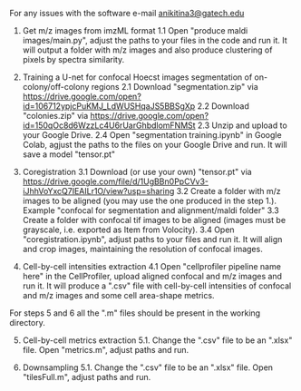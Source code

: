 For any issues with the software e-mail anikitina3@gatech.edu

1. Get m/z images from imzML format 
  1.1 Open "produce maldi images/main.py", adjust the paths to your files in the code and run it. It will output a folder with m/z images and also produce clustering of pixels by spectra similarity.
  
2. Training a U-net for confocal Hoecst images segmentation of on-colony/off-colony regions
  2.1 Download "segmentation.zip" via https://drive.google.com/open?id=106712ypjcPuKMJ_LdWUSHqaJS5BBSgXp
  2.2 Download "colonies.zip" via https://drive.google.com/open?id=150qOc8d6WzzLc4U6rUarGhbdlomFNMSt
  2.3 Unzip and upload to your Google Drive.
  2.4 Open "segmentation training.ipynb" in Google Colab, agjust the paths to the files on your Google Drive and run. It will       save a model "tensor.pt"

3. Coregistration
  3.1 Download (or use your own) "tensor.pt" via https://drive.google.com/file/d/1UgBBn0PpCVv3-iJhhVoYxcQ7IEAILr1O/view?usp=sharing
  3.2 Create a folder with m/z images to be aligned (you may use the one produced in the step 1.). Example "confocal for segmentation and alignment/maldi folder"
  3.3 Create a folder with confocal tif images to be aligned (images must be grayscale, i.e. exported as Item from Volocity).
  3.4 Open "coregistration.ipynb", adjust paths to your files and run it. It will align and crop images, maintaining the resolution of confocal images.
  
4. Cell-by-cell intensities extraction
  4.1 Open "cellprofiler pipeline name here" in the CellProfiler, upload aligned confocal and m/z images and run it. It will produce a ".csv" file with cell-by-cell intensities of confocal and m/z images and some cell area-shape metrics.
  
For steps 5 and 6 all the ".m" files should be present in the working directory.

5. Cell-by-cell metrics extraction
  5.1. Change the ".csv" file to be an ".xlsx" file. Open "metrics.m", adjust paths and run.
  
6. Downsampling
  5.1. Change the ".csv" file to be an ".xlsx" file. Open "tilesFull.m", adjust paths and run.
